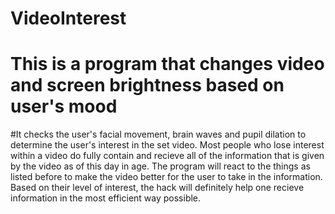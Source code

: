 # VideoInterest
# This is a program that changes video and screen brightness based on user's mood

#It checks the user's facial movement, brain waves and pupil dilation to determine the user's interest in the set video. Most people
who lose interest within a video do fully contain and recieve all of the information that is given by the video as of this day in age. The 
program will react to the things as listed before to make the video better for the user to take in the information. Based on their level of
interest, the hack will definitely help one recieve information in the most efficient way possible.
